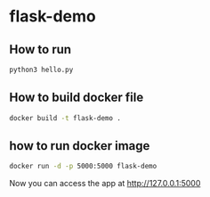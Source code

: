 # flask-demo

## How to run
```bash
python3 hello.py
```

## How to build docker file
```bash
docker build -t flask-demo .
```

## how to run docker image
```bash
docker run -d -p 5000:5000 flask-demo
```

Now you can access the app at http://127.0.0.1:5000
